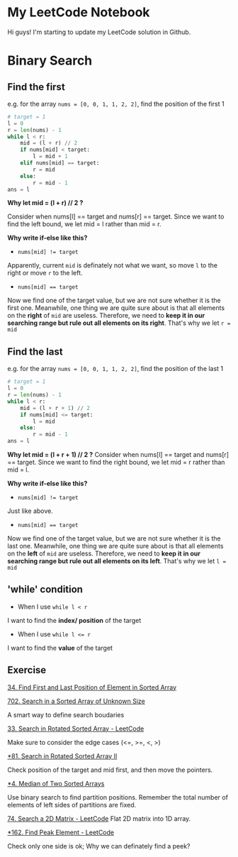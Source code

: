 # My LeetCode Notebook

Hi guys! I'm starting to update my LeetCode solution in Github.

# Binary Search

## Find the first

e.g. for the array `nums = [0, 0, 1, 1, 2, 2]`, find the position of the first 1

```python
# target = 1
l = 0
r = len(nums) - 1
while l < r:
    mid = (l + r) // 2
    if nums[mid] < target:
        l = mid + 1
    elif nums[mid] == target:
      	r = mid
    else:
      	r = mid - 1
ans = l
```

**Why let mid = (l + r) // 2 ?**

Consider when nums[l] == target and nums[r] == target. Since we want to find the left bound, we let mid = l rather than mid = r.

**Why write if-else like this?**

- `nums[mid] != target`

Apparently, current `mid` is definately not what we want, so move `l` to the right or move `r` to the left.

- `nums[mid] == target`

Now we find one of the target value, but we are not sure whether it is the first one. Meanwhile, one thing we are quite sure about is that all elements on the **right** of `mid` are useless. Therefore, we need to **keep it in our searching range but rule out all elements on its right**. That's why we let `r = mid` 

## Find the last

e.g. for the array `nums = [0, 0, 1, 1, 2, 2]`, find the position of the last 1

```python
# target = 1
l = 0
r = len(nums) - 1
while l < r:
    mid = (l + r + 1) // 2
    if nums[mid] <= target:
        l = mid
    else:
        r = mid - 1
ans = l
```

**Why let mid = (l + r + 1) // 2 ?**
Consider when nums[l] == target and nums[r] == target. Since we want to find the right bound, we let mid = r rather than mid = l.

**Why write if-else like this?**

- `nums[mid] != target`

Just like above.

- `nums[mid] == target`

Now we find one of the target value, but we are not sure whether it is the last one. Meanwhile, one thing we are quite sure about is that all elements on the **left** of `mid` are useless. Therefore, we need to **keep it in our searching range but rule out all elements on its left**. That's why we let `l = mid` 

## 'while' condition

- When I use `while l < r`

I want to find the **index/ position** of the target

- When I use `while l <= r`

I want to find the **value** of the target

## Exercise

[34. Find First and Last Position of Element in Sorted Array](https://leetcode.com/problems/find-first-and-last-position-of-element-in-sorted-array/)

[702. Search in a Sorted Array of Unknown Size](https://leetcode.com/problems/search-in-a-sorted-array-of-unknown-size/)

A smart way to define search boudaries

[33. Search in Rotated Sorted Array - LeetCode](https://leetcode.com/problems/search-in-rotated-sorted-array/submissions/)

Make sure to consider the edge cases (<=, >=, <, >)

[*81. Search in Rotated Sorted Array II](https://leetcode.com/problems/search-in-rotated-sorted-array-ii/)

Check position of the target and mid first, and then move the pointers.

[*4. Median of Two Sorted Arrays](https://leetcode.com/problems/median-of-two-sorted-arrays/)

Use binary search to find partition positions. Remember the total number of elements of left sides of partitions are fixed.

[74. Search a 2D Matrix - LeetCode](https://leetcode.com/problems/search-a-2d-matrix/submissions/) Flat 2D matrix into 1D array.

[*162. Find Peak Element - LeetCode](https://leetcode.com/problems/find-peak-element/solution/)

Check only one side is ok; Why we can definately find a peek?
